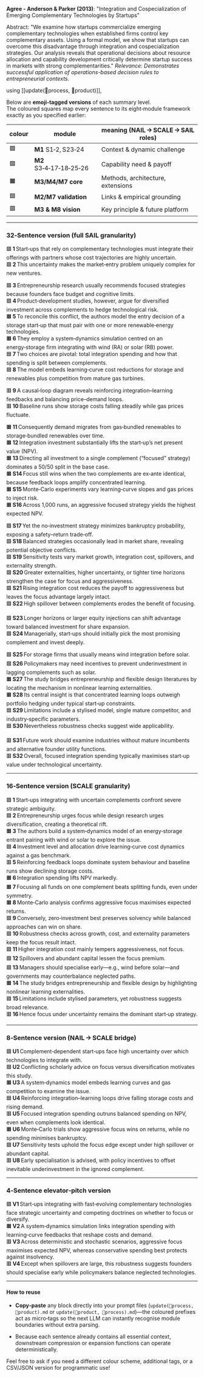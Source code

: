 **Agree - Anderson & Parker (2013)**: "Integration and Cospecialization of Emerging Complementary Technologies by Startups" 

Abstract: "We examine how startups commercialize emerging complementary technologies when established firms control key complementary assets. Using a formal model, we show that startups can overcome this disadvantage through integration and cospecialization strategies. Our analysis reveals that operational decisions about resource allocation and capability development critically determine startup success in markets with strong complementarities." _Relevance: Demonstrates successful application of operations-based decision rules to entrepreneurial contexts._

using [[update(🧬process, 📜product)]], 

Below are **emoji‑tagged versions** of each summary level.  
The coloured squares map every sentence to its eight‑module framework exactly as you specified earlier:

|colour|module|meaning (NAIL → SCALE → SAIL roles)|
|---|---|---|
|🟪|**M1** S1‑2, S23‑24|Context & dynamic challenge|
|🟩|**M2** S3‑4‑17‑18‑25‑26|Capability need & payoff|
|🟧|**M3/M4/M7 core**|Methods, architecture, extensions|
|🟦|**M2/M7 validation**|Links & empirical grounding|
|🟥|**M3 & M8 vision**|Key principle & future platform|

---

### 32‑Sentence version (full SAIL granularity)

🟪 **1** Start‑ups that rely on complementary technologies must integrate their offerings with partners whose cost trajectories are highly uncertain.  
🟪 **2** This uncertainty makes the market‑entry problem uniquely complex for new ventures.

🟩 **3** Entrepreneurship research usually recommends focused strategies because founders face budget and cognitive limits.  
🟩 **4** Product‑development studies, however, argue for diversified investment across complements to hedge technological risk.  
🟧 **5** To reconcile this conflict, the authors model the entry decision of a storage start‑up that must pair with one or more renewable‑energy technologies.  
🟧 **6** They employ a system‑dynamics simulation centred on an energy‑storage firm integrating with wind (RA) or solar (RB) power.  
🟦 **7** Two choices are pivotal: total integration spending and how that spending is split between complements.  
🟦 **8** The model embeds learning‑curve cost reductions for storage and renewables plus competition from mature gas turbines.

🟥 **9** A causal‑loop diagram reveals reinforcing integration–learning feedbacks and balancing price–demand loops.  
🟥 **10** Baseline runs show storage costs falling steadily while gas prices fluctuate.

🟧 **11** Consequently demand migrates from gas‑bundled renewables to storage‑bundled renewables over time.  
🟧 **12** Integration investment substantially lifts the start‑up’s net present value (NPV).  
🟧 **13** Directing all investment to a single complement (“focused” strategy) dominates a 50/50 split in the base case.  
🟧 **S14** Focus still wins when the two complements are ex‑ante identical, because feedback loops amplify concentrated learning.  
🟧 **S15** Monte‑Carlo experiments vary learning‑curve slopes and gas prices to inject risk.  
🟧 **S16** Across 1,000 runs, an aggressive focused strategy yields the highest expected NPV.

🟩 **S17** Yet the no‑investment strategy minimizes bankruptcy probability, exposing a safety–return trade‑off.  
🟩 **S18** Balanced strategies occasionally lead in market share, revealing potential objective conflicts.  
🟩 **S19** Sensitivity tests vary market growth, integration cost, spillovers, and externality strength.  
🟩 **S20** Greater externalities, higher uncertainty, or tighter time horizons strengthen the case for focus and aggressiveness.  
🟩 **S21** Rising integration cost reduces the payoff to aggressiveness but leaves the focus advantage largely intact.  
🟩 **S22** High spillover between complements erodes the benefit of focusing.

🟪 **S23** Longer horizons or larger equity injections can shift advantage toward balanced investment for share expansion.  
🟪 **S24** Managerially, start‑ups should initially pick the most promising complement and invest deeply.

🟩 **S25** For storage firms that usually means wind integration before solar.  
🟩 **S26** Policymakers may need incentives to prevent underinvestment in lagging complements such as solar.  
🟧 **S27** The study bridges entrepreneurship and flexible design literatures by locating the mechanism in nonlinear learning externalities.  
🟧 **S28** Its central insight is that concentrated learning loops outweigh portfolio hedging under typical start‑up constraints.  
🟦 **S29** Limitations include a stylised model, single mature competitor, and industry‑specific parameters.  
🟦 **S30** Nevertheless robustness checks suggest wide applicability.

🟥 **S31** Future work should examine industries without mature incumbents and alternative founder utility functions.  
🟥 **S32** Overall, focused integration spending typically maximises start‑up value under technological uncertainty.

---

### 16‑Sentence version (SCALE granularity)

🟪 **1** Start‑ups integrating with uncertain complements confront severe strategic ambiguity.  
🟩 **2** Entrepreneurship urges focus while design research urges diversification, creating a theoretical rift.  
🟧 **3** The authors build a system‑dynamics model of an energy‑storage entrant pairing with wind or solar to explore the issue.  
🟦 **4** Investment level and allocation drive learning‑curve cost dynamics against a gas benchmark.  
🟥 **5** Reinforcing feedback loops dominate system behaviour and baseline runs show declining storage costs.  
🟧 **6** Integration spending lifts NPV markedly.  
🟧 **7** Focusing all funds on one complement beats splitting funds, even under symmetry.  
🟧 **8** Monte‑Carlo analysis confirms aggressive focus maximises expected returns.  
🟩 **9** Conversely, zero‑investment best preserves solvency while balanced approaches can win on share.  
🟩 **10** Robustness checks across growth, cost, and externality parameters keep the focus result intact.  
🟩 **11** Higher integration cost mainly tempers aggressiveness, not focus.  
🟪 **12** Spillovers and abundant capital lessen the focus premium.  
🟩 **13** Managers should specialise early—e.g., wind before solar—and governments may counterbalance neglected paths.  
🟧 **14** The study bridges entrepreneurship and flexible design by highlighting nonlinear learning externalities.  
🟦 **15** Limitations include stylised parameters, yet robustness suggests broad relevance.  
🟥 **16** Hence focus under uncertainty remains the dominant start‑up strategy.

---

### 8‑Sentence version (NAIL → SCALE bridge)

🟪 **U1** Complement‑dependent start‑ups face high uncertainty over which technologies to integrate with.  
🟩 **U2** Conflicting scholarly advice on focus versus diversification motivates this study.  
🟧 **U3** A system‑dynamics model embeds learning curves and gas competition to examine the issue.  
🟦 **U4** Reinforcing integration–learning loops drive falling storage costs and rising demand.  
🟥 **U5** Focused integration spending outruns balanced spending on NPV, even when complements look identical.  
🟧 **U6** Monte‑Carlo trials show aggressive focus wins on returns, while no spending minimises bankruptcy.  
🟩 **U7** Sensitivity tests uphold the focus edge except under high spillover or abundant capital.  
🟥 **U8** Early specialisation is advised, with policy incentives to offset inevitable underinvestment in the ignored complement.

---

### 4‑Sentence elevator‑pitch version

🟪 **V1** Start‑ups integrating with fast‑evolving complementary technologies face strategic uncertainty and competing doctrines on whether to focus or diversify.  
🟧 **V2** A system‑dynamics simulation links integration spending with learning‑curve feedbacks that reshape costs and demand.  
🟥 **V3** Across deterministic and stochastic scenarios, aggressive focus maximises expected NPV, whereas conservative spending best protects against insolvency.  
🟥 **V4** Except when spillovers are large, this robustness suggests founders should specialise early while policymakers balance neglected technologies.

---

#### How to reuse

- **Copy‑paste** any block directly into your prompt files (`update(🧬process, 📜product).md` or `update(📜product, 🧬process).md`)—the coloured prefixes act as micro‑tags so the next LLM can instantly recognise module boundaries without extra parsing.
    
- Because each sentence already contains all essential context, downstream compression or expansion functions can operate deterministically.
    

Feel free to ask if you need a different colour scheme, additional tags, or a CSV/JSON version for programmatic use!